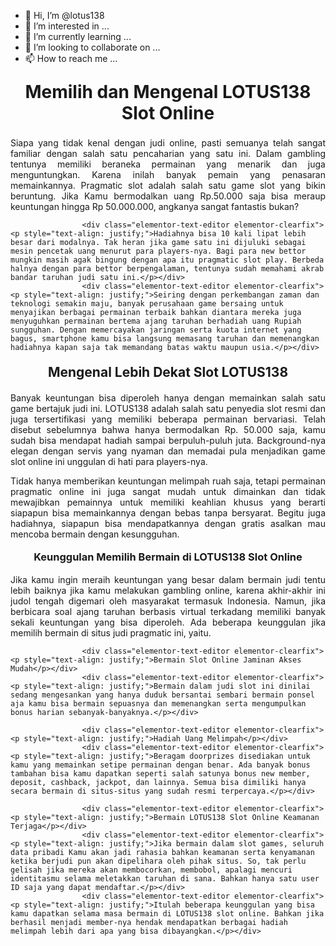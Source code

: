 - 👋 Hi, I’m @lotus138
- 👀 I’m interested in ...
- 🌱 I’m currently learning ...
- 💞️ I’m looking to collaborate on ...
- 📫 How to reach me ...

<div class="site-description">
<h1 align="center" class="heading-title" style="margin-bottom:22px;margin-top:22px;">Memilih dan Mengenal LOTUS138 Slot Online</h1>

<div class="elementor-text-editor elementor-clearfix"><p style="text-align: justify;">Siapa yang tidak kenal dengan judi online, pasti semuanya telah sangat familiar dengan salah satu pencaharian yang satu ini. Dalam gambling tentunya memiliki beraneka permainan yang menarik dan juga menguntungkan. Karena inilah banyak pemain yang penasaran memainkannya. Pragmatic slot adalah salah satu game slot yang bikin beruntung. Jika Kamu bermodalkan uang Rp.50.000 saja bisa meraup keuntungan hingga Rp 50.000.000, angkanya sangat fantastis bukan?</p></div>
					
					<div class="elementor-text-editor elementor-clearfix"><p style="text-align: justify;">Hadiahnya bisa 10 kali lipat lebih besar dari modalnya. Tak heran jika game satu ini dijuluki sebagai mesin pencetak uang menurut para players-nya. Bagi para new bettor mungkin masih agak bingung dengan apa itu pragmatic slot play. Berbeda halnya dengan para bettor berpengalaman, tentunya sudah memahami akrab bandar taruhan judi satu ini.</p></div>
					<div class="elementor-text-editor elementor-clearfix"><p style="text-align: justify;">Seiring dengan perkembangan zaman dan teknologi semakin maju, banyak perusahaan game bersaing untuk menyajikan berbagai permainan terbaik bahkan diantara mereka juga menyuguhkan permainan bertema ajang taruhan berhadiah uang Rupiah sungguhan. Dengan memercayakan jaringan serta kuota internet yang bagus, smartphone kamu bisa langsung memasang taruhan dan memenangkan hadiahnya kapan saja tak memandang batas waktu maupun usia.</p></div>

<h2 align="center" class="heading-title" style="margin-bottom:20px;margin-top:20px;">Mengenal Lebih Dekat Slot LOTUS138</h2>

<div class="elementor-text-editor elementor-clearfix"><p style="text-align: justify;">Banyak keuntungan bisa diperoleh hanya dengan memainkan salah satu game bertajuk judi ini. LOTUS138 adalah salah satu penyedia slot resmi dan juga tersertifikasi yang memiliki beberapa permainan bervariasi. Telah disebut sebelumnya bahwa hanya bermodalkan Rp. 50.000 saja, kamu sudah bisa mendapat hadiah sampai berpuluh-puluh juta. Background-nya elegan dengan servis yang nyaman dan memadai pula menjadikan game slot online ini unggulan di hati para players-nya.</p></div>
					<div class="elementor-text-editor elementor-clearfix"><p style="text-align: justify;">Tidak hanya memberikan keuntungan melimpah ruah saja, tetapi permainan pragmatic online ini juga sangat mudah untuk dimainkan dan tidak mewajibkan pemainnya untuk memiliki keahlian khusus yang berarti siapapun bisa memainkannya dengan bebas tanpa bersyarat. Begitu juga hadiahnya, siapapun bisa mendapatkannya dengan gratis asalkan mau mencoba bermain dengan kesungguhan.</p></div>

<h3 align="center" class="heading-title" style="margin-bottom:18px;margin-top:18px;">Keunggulan Memilih Bermain di LOTUS138 Slot Online</h3>

<div class="elementor-text-editor elementor-clearfix"><p style="text-align: justify;">Jika kamu ingin meraih keuntungan yang besar dalam bermain judi tentu lebih baiknya jika kamu melakukan gambling online, karena akhir-akhir ini judol tengah digemari oleh masyarakat termasuk Indonesia. Namun, jika berbicara soal ajang taruhan berbasis virtual terkadang memiliki banyak sekali keuntungan yang bisa diperoleh. Ada beberapa keunggulan jika memilih bermain di situs judi pragmatic ini, yaitu.</p></div>
					
					<div class="elementor-text-editor elementor-clearfix"><p style="text-align: justify;">Bermain Slot Online Jaminan Akses Mudah</p></div>
					<div class="elementor-text-editor elementor-clearfix"><p style="text-align: justify;">Bermain dalam judi slot ini dinilai sedang mengesankan yang hanya duduk bersantai sembari bermain ponsel aja kamu bisa bermain sepuasnya dan memenangkan serta mengumpulkan bonus harian sebanyak-banyaknya.</p></div>
					
					<div class="elementor-text-editor elementor-clearfix"><p style="text-align: justify;">Hadiah Uang Melimpah</p></div>
					<div class="elementor-text-editor elementor-clearfix"><p style="text-align: justify;">Beragam doorprizes disediakan untuk kamu yang memainkan setipe permainan dengan benar. Ada banyak bonus tambahan bisa kamu dapatkan seperti salah satunya bonus new member, deposit, cashback, jackpot, dan lainnya. Semua bisa dimiliki hanya secara bermain di situs-situs yang sudah resmi terpercaya.</p></div>
					
					<div class="elementor-text-editor elementor-clearfix"><p style="text-align: justify;">Bermain LOTUS138 Slot Online Keamanan Terjaga</p></div>
					<div class="elementor-text-editor elementor-clearfix"><p style="text-align: justify;">Jika bermain dalam slot games, seluruh data pribadi Kamu akan jadi rahasia bahkan keamanan serta kenyamanan ketika berjudi pun akan dipelihara oleh pihak situs. So, tak perlu gelisah jika mereka akan membocorkan, membobol, apalagi mencuri identitasmu selama meletakkan taruhan di sana. Bahkan hanya satu user ID saja yang dapat mendaftar.</p></div>
					<div class="elementor-text-editor elementor-clearfix"><p style="text-align: justify;">Itulah beberapa keunggulan yang bisa kamu dapatkan selama masa bermain di LOTUS138 slot online. Bahkan jika berhasil menjadi member-nya hendak mendapatkan berbagai hadiah melimpah lebih dari apa yang bisa dibayangkan.</p></div>
</div>
<!---
lotus138/lotus138 is a ✨ special ✨ repository because its `README.md` (this file) appears on your GitHub profile.
You can click the Preview link to take a look at your changes.
--->
